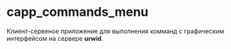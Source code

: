 # capp_commands_menu

Клиент-сервеное приложение для выполнения комманд с графическим интерфейсом на сервере **urwid**.

